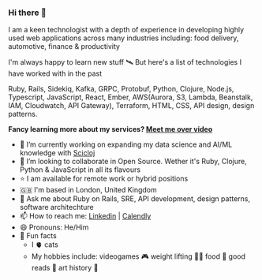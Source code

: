 ### Hi there 👋

I am a keen technologist with a depth of experience in developing highly used web applications across many industries including: food delivery, automotive, finance & productivity

I'm always happy to learn new stuff 🛰️ But here's a list of technologies I have worked with in the past

Ruby, Rails, Sidekiq, Kafka, GRPC, Protobuf, Python, Clojure, Node.js, Typescript, JavaScript, React, Ember, AWS(Aurora, S3, Lambda, Beanstalk, IAM, Cloudwatch, API Gateway), Terraform, HTML, CSS, API design, design patterns.

**Fancy learning more about my services? [Meet me over video](https://calendly.com/mariojgintili/30min)**

- 🔭 I’m currently working on expanding my data science and AI/ML knowledge with [Scicloj](https://scicloj.github.io/)
- 👯 I’m looking to collaborate in Open Source. Wether it's Ruby, Clojure, Python & JavaScript in all its flavours
- ⭐ I am available for remote work or hybrid positions
- 🇬🇧 I'm based in London, United Kingdom
- 💬 Ask me about Ruby on Rails, SRE, API development, design patterns, software architechture
- 📫 How to reach me: [Linkedin](https://www.linkedin.com/in/mario-gintili-software-engineer/) | [Calendly](https://calendly.com/mariojgintili/30min)
- 😄 Pronouns: He/Him
- 🤩 Fun facts
  - I 🫀 cats
  - My hobbies include: videogames 🎮 weight lifting 🏋️‍♂️ food 🍔 good reads 🔖 art history 🎨
